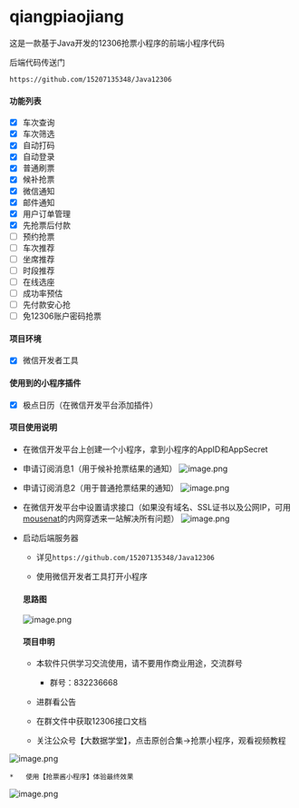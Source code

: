 # qiangpiaojiang

这是一款基于Java开发的12306抢票小程序的前端小程序代码

后端代码传送门

`https://github.com/15207135348/Java12306`

#### 功能列表

*   [x]  车次查询
*   [x]  车次筛选
*   [x]  自动打码
*   [x]  自动登录
*   [x]  普通刷票
*   [x]  候补抢票
*   [x]  微信通知
*   [x]  邮件通知
*   [x]  用户订单管理
*   [x]  先抢票后付款
*   [ ]  预约抢票
*   [ ]  车次推荐
*   [ ]  坐席推荐
*   [ ]  时段推荐
*   [ ]  在线选座
*   [ ]  成功率预估
*   [ ]  先付款安心抢
*   [ ]  免12306账户密码抢票

#### 项目环境

*   [x]  微信开发者工具

#### 使用到的小程序插件

*   [x]  极点日历（在微信开发平台添加插件）

#### 项目使用说明

*   在微信开发平台上创建一个小程序，拿到小程序的AppID和AppSecret

*   申请订阅消息1（用于候补抢票结果的通知）
![image.png](https://upload-images.jianshu.io/upload_images/12652505-264590224120ec36.png?imageMogr2/auto-orient/strip%7CimageView2/2/w/1240)


*   申请订阅消息2（用于普通抢票结果的通知）
![image.png](https://upload-images.jianshu.io/upload_images/12652505-1440b8b7506e2ee6.png?imageMogr2/auto-orient/strip%7CimageView2/2/w/1240)


*   在微信开发平台中设置请求接口（如果没有域名、SSL证书以及公网IP，可用[mousenat](https://www.mousenat.cn/index.html)的内网穿透来一站解决所有问题）
![image.png](https://upload-images.jianshu.io/upload_images/12652505-f58acc23524c2cda.png?imageMogr2/auto-orient/strip%7CimageView2/2/w/1240)


*   启动后端服务器

    *   详见`https://github.com/15207135348/Java12306`

    *   使用微信开发者工具打开小程序

    #### 思路图

    ![image.png](https://upload-images.jianshu.io/upload_images/12652505-470cc9aa3711b785.png?imageMogr2/auto-orient/strip%7CimageView2/2/w/1240)

    #### 项目申明

    *   本软件只供学习交流使用，请不要用作商业用途，交流群号

        *   群号：832236668

    *   进群看公告

    *   在群文件中获取12306接口文档

    *   关注公众号【大数据学堂】，点击原创合集->抢票小程序，观看视频教程

![image.png](https://upload-images.jianshu.io/upload_images/12652505-bd565cd6ec07bec5.png?imageMogr2/auto-orient/strip%7CimageView2/2/w/1240)

    *   使用【抢票酱小程序】体验最终效果
![image.png](https://upload-images.jianshu.io/upload_images/12652505-eb8d716baf47005f.png?imageMogr2/auto-orient/strip%7CimageView2/2/w/1240)